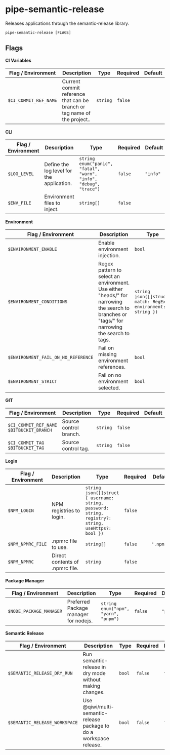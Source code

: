 # pipe-semantic-release

Releases applications through the semantic-release library.

`pipe-semantic-release [FLAGS]`

## Flags

**CI Variables**

| Flag / Environment |  Description   |  Type    | Required | Default |
|---------------- | --------------- | --------------- |  --------------- |  --------------- |
| `$CI_COMMIT_REF_NAME` | Current commit reference that can be branch or tag name of the project.. | `string` | `false` | <code></code> |

**CLI**

| Flag / Environment |  Description   |  Type    | Required | Default |
|---------------- | --------------- | --------------- |  --------------- |  --------------- |
| `$LOG_LEVEL` | Define the log level for the application. | `string`<br/>`enum("panic", "fatal", "warn", "info", "debug", "trace")` | `false` | <code>"info"</code> |
| `$ENV_FILE` | Environment files to inject. | `string[]` | `false` | <code></code> |

**Environment**

| Flag / Environment |  Description   |  Type    | Required | Default |
|---------------- | --------------- | --------------- |  --------------- |  --------------- |
| `$ENVIRONMENT_ENABLE` | Enable environment injection. | `bool` | `false` | <code>false</code> |
| `$ENVIRONMENT_CONDITIONS` | Regex pattern to select an environment.<br />      Use either "heads/" for narrowing the search to branches or "tags/" for narrowing the search to tags. | `string`<br/>`json([]struct{ match: RegExp, environment: string })` | `false` | <code>"[\n    { \"match\": \"^tags/v?\\\\d+.\\\\d+.\\\\d+$\", \"environment\": \"production\" },\n    { \"match\": \"^tags/v?\\\\d+.\\\\d+.\\\\d+-.*\\\\.\\\\d+$\", \"environment\": \"stage\" },\n    { \"match\" :\"^heads/main$\", \"environment\": \"develop\" },\n    { \"match\": \"^heads/master$\", \"environment\": \"develop\" }\n]"</code> |
| `$ENVIRONMENT_FAIL_ON_NO_REFERENCE` | Fail on missing environment references. | `bool` | `false` | <code>true</code> |
| `$ENVIRONMENT_STRICT` | Fail on no environment selected. | `bool` | `false` | <code>true</code> |

**GIT**

| Flag / Environment |  Description   |  Type    | Required | Default |
|---------------- | --------------- | --------------- |  --------------- |  --------------- |
| `$CI_COMMIT_REF_NAME`<br />`$BITBUCKET_BRANCH` | Source control branch. | `string` | `false` | <code></code> |
| `$CI_COMMIT_TAG`<br />`$BITBUCKET_TAG` | Source control tag. | `string` | `false` | <code></code> |

**Login**

| Flag / Environment |  Description   |  Type    | Required | Default |
|---------------- | --------------- | --------------- |  --------------- |  --------------- |
| `$NPM_LOGIN` | NPM registries to login. | `string`<br/>`json([]struct { username: string, password: string, registry?: string, useHttps?: bool })` | `false` | <code></code> |
| `$NPM_NPMRC_FILE` | .npmrc file to use. | `string[]` | `false` | <code>".npmrc"</code> |
| `$NPM_NPMRC` | Direct contents of .npmrc file. | `string` | `false` | <code></code> |

**Package Manager**

| Flag / Environment |  Description   |  Type    | Required | Default |
|---------------- | --------------- | --------------- |  --------------- |  --------------- |
| `$NODE_PACKAGE_MANAGER` | Preferred Package manager for nodejs. | `string`<br/>`enum("npm", "yarn", "pnpm")` | `false` | <code>"pnpm"</code> |

**Semantic Release**

| Flag / Environment |  Description   |  Type    | Required | Default |
|---------------- | --------------- | --------------- |  --------------- |  --------------- |
| `$SEMANTIC_RELEASE_DRY_RUN` | Run semantic-release in dry mode without making changes. | `bool` | `false` | <code>false</code> |
| `$SEMANTIC_RELEASE_WORKSPACE` | Use @qiwi/multi-semantic-release package to do a workspace release. | `bool` | `false` | <code>false</code> |
